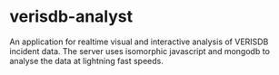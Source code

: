# verisdb-analyst
An application for realtime visual and interactive analysis of VERISDB incident data. The server uses isomorphic javascript and mongodb to analyse the data at lightning fast speeds.
